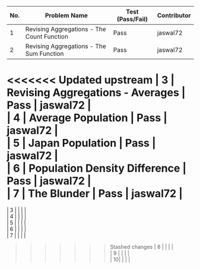
|No.| Problem Name                                  | Test (Pass/Fail) | Contributor |  
|---|-----------------------------------------------|------------------|-------------|  
| 1 | Revising Aggregations - The Count Function    |  Pass            | jaswal72    |  
| 2 | Revising Aggregations - The Sum Function      |  Pass            | jaswal72    |  
<<<<<<< Updated upstream
| 3 | Revising Aggregations - Averages              |  Pass            | jaswal72    |  
| 4 | Average Population                            |  Pass            | jaswal72    |  
| 5 | Japan Population                              |  Pass            | jaswal72    |  
| 6 | Population Density Difference                 |  Pass            | jaswal72    |  
| 7 | The Blunder                                   |  Pass            | jaswal72    |  
=======
| 3 |                                               |                  |             |  
| 4 |                                               |                  |             |  
| 5 |                                               |                  |             |  
| 6 |                                               |                  |             |  
| 7 |                                               |                  |             |  
>>>>>>> Stashed changes
| 8 |                                               |                  |             |  
| 9 |                                               |                  |             |  
| 10|                                               |                  |             |  
